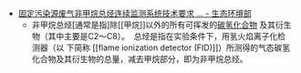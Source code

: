- [固定污染源废气非甲烷总烃连续监测系统技术要求 ... - 生态环境部](https://www.mee.gov.cn/gkml/sthjbgw/stbgth/201809/W020180905375356719180.pdf)
    - 非甲烷总烃[通常是指]除[[甲烷]]以外的所有可挥发的[碳氢化合物]([[hydrocarbon]]) 及其衍生物（其中主要是C2～C8）。 
总烃是指在实验条件下，用氢火焰离子化检测器（以 下简称 [[flame ionization detector (FID)]]）所测得的气态碳氢化合物及其衍生物的总量，减去甲烷部分，即为非甲烷总烃。
